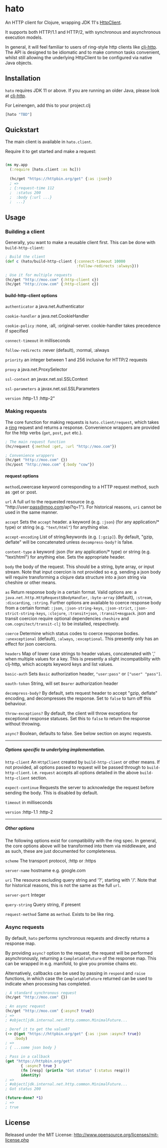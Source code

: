 # hato

An HTTP client for Clojure, wrapping JDK 11's [HttpClient](https://openjdk.java.net/groups/net/httpclient/intro.html).

It supports both HTTP/1.1 and HTTP/2, with synchronous and asynchronous execution models.

In general, it will feel familiar to users of ring-style http clients like [clj-http](https://github.com/dakrone/clj-http).
The API is designed to be idiomatic and to make common tasks convenient, whilst
still allowing the underlying HttpClient to be configured via native Java objects.


## Installation

`hato` requires JDK 11 or above. If you are running an older Java, please look at [clj-http](https://github.com/dakrone/clj-http).


For Leinengen, add this to your project.clj

```clojure
[hato "TBD"]
```

## Quickstart

The main client is available in `hato.client`.

Require it to get started and make a request:

```clojure

(ns my.app
  (:require [hato.client :as hc]))
  
  (hc/get "https://httpbin.org/get" {:as :json})
  ; =>
  ; {:request-time 112
  ;  :status 200
  ;  :body {:url ...}
  ;  ...}
```

## Usage

### Building a client

Generally, you want to make a reusable client first. This can be done with `build-http-client`:

```clojure
; Build the client
(def c (hato/build-http-client {:connect-timeout 10000
                                :follow-redirects :always}))

; Use it for multiple requests
(hc/get "http://moo.com" {:http-client c})
(hc/get "http://cow.com" {:http-client c})
```

#### build-http-client options

`authenticator` a java.net.Authenticator

`cookie-handler` a java.net.CookieHandler

`cookie-policy` :none, :all, :original-server. cookie-handler takes precedence if specified

`connect-timeout` in milliseconds

`follow-redirects` :never (default), :normal, :always

`priority` an integer between 1 and 256 inclusive for HTTP/2 requests

`proxy` a java.net.ProxySelector

`ssl-context` an javax.net.ssl.SSLContext

`ssl-parameters` a javax.net.ssl.SSLParameters

`version` :http-1.1 :http-2"

### Making requests

The core function for making requests is `hato.client/request`, which takes a [ring](https://github.com/ring-clojure/ring/blob/master/SPEC)
request and returns a response. Convenience wrappers are provided for the http verbs (`get`, `post`, `put` etc.).

```clojure
; The main request function
(hc/request {:method :get, :url "http://moo.com"})

; Convenience wrappers
(hc/get "http://moo.com" {})
(hc/post "http://moo.com" {:body "cow"})
```

#### request options

`method`Lowercase keyword corresponding to a HTTP request method, such as :get or :post. 

`url` A full url to the requested resource (e.g. "http://user:pass@moo.com/api?q=1"). For historical reasons,
  `uri` cannot be used in the same manner.
 
`accept` Sets the `accept` header. a keyword (e.g. `:json`) (for any application/* type) or string (e.g. `"text/html"`) for anything else. 
  
`accept-encoding` List of string/keywords (e.g. `[:gzip]`). By default, "gzip, deflate" will be concatenated
  unless `decompress-body?` is false.

`content-type` a keyword :json (for any application/* type) or string (e.g. "text/html") for anything else. 
  Sets the appropriate header.
  
`body` the body of the request. This should be a string, byte array, or input stream. Note that input
  coercion is not provided so e.g. sending a json body will require transforming a clojure data structure
  into a json string via cheshire or other means.
  
`as` Return response body in a certain format. Valid options are: a `java.net.http.HttpRequest$BodyHandler`, 
  `:byte-array` (default), `:stream`, `:discarding`, `:string`.
  Further options are available to coerce response body from a certain format: `:json`, `:json-string-keys`,
  `:json-strict`, `:json-strict-string-keys`, `:clojure`, `:transit+json`, `:transit+msgpack`. json and transit
  coercion require optional dependencies `cheshire` and `com.cognitect/transit-clj` to be installed, respectively.

`coerce` Determine which status codes to coerce response bodies. `:unexceptional` (default), `:always`, `:exceptional`. 
  This presently only has an effect for json coercions.

`headers` Map of lower case strings to header values, concatenated with ',' when multiple values for a key.
  This is presently a slight incompatibility with clj-http, which accepts keyword keys and list values.

`basic-auth` Sets `Basic` authorization header, `"user:pass"` or `["user" "pass"]`. 

`oauth-token` String, will set `Bearer` authorization header

`decompress-body?` By default, sets request header to accept "gzip, deflate" encoding, and decompresses the response.
  Set to `false` to turn off this behaviour.
 
`throw-exceptions?` By default, the client will throw exceptions for exceptional response statuses. Set this to
  `false` to return the response without throwing.
  
`async?` Boolean, defaults to false. See below section on async requests.
 
---

##### Options specific to underlying implementation.

`http-client` An `HttpClient` created by `build-http-client` or other means. If not provided, all options passed
  to request will be passed through to `build-http-client`. i.e. `request` accepts all options detailed in the 
  above `build-http-client` section.

`expect-continue` Requests the server to acknowledge the request before sending the body. This is disabled by default. 

`timeout` in milliseconds

`version` :http-1.1 :http-2

---

##### Other options

The following options exist for compatibility with the ring spec. In general, the core options
 above will be transformed into them via middleware, and as such, these are just documented for completeness.
 
`scheme` The transport protocol, :http or :https

`server-name` hostname e.g. google.com

`uri` The resource excluding query string and '?', starting with '/'. Note that for historical reasons,
this is not the same as the full `url`.

`server-port` Integer

`query-string` Query string, if present

`request-method` Same as `method`. Exists to be like ring.

### Async requests

By default, `hato` performs synchronous requests and directly returns a response map.

By providing `async?` option to the request, the request will be performed asynchronously, returning
a `CompletableFuture` of the response map. This can be wrapped in e.g. manifold, to give you promise chains etc.

Alternatively, callbacks can be used by passing in `respond` and `raise` functions, in which case
the `CompletableFuture` returned can be used to indicate when processing has completed.

```clojure
; A standard synchronous request
(hc/get "http://moo.com" {})

; An async request
(hc/get "http://moo.com" {:async? true})
; =>
; #object[jdk.internal.net.http.common.MinimalFuture...

; Deref it to get the value87
(-> @(get "https://httpbin.org/get" {:as :json :async? true})
    :body)
; =>
; { ...some json body }

; Pass in a callback
(get "https://httpbin.org/get"
       { :async? true } 
       (fn [resp] (println "Got status" (:status resp))) 
       identity)
; =>
; #object[jdk.internal.net.http.common.MinimalFuture...
; Got status 200

(future-done? *1)
; =>
; true
```


## License

Released under the MIT License: http://www.opensource.org/licenses/mit-license.php
